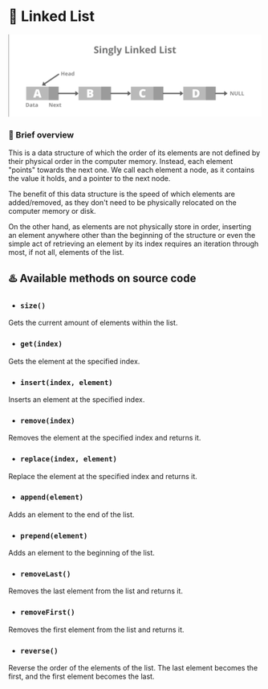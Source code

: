 # 💠 Linked List

![Illustration of a linked list with 4 elements, where each element points to the next one.](../images/linkedlist.png "Graphical representation of a linked list")

### 📝 Brief overview

This is a data structure of which the order of its elements are not defined by their physical order in the computer
memory. Instead, each element "points" towards the next one. We call each element a node, as it contains the value it
holds, and a pointer to the next node.

The benefit of this data structure is the speed of which elements are added/removed, as they don't need to be physically
relocated on the computer memory or disk.

On the other hand, as elements are not physically store in order, inserting an element anywhere other than the beginning
of the structure or even the simple act of retrieving an element by its index requires an iteration through most, if
not all, elements of the list.

## ♨️️ Available methods on source code

- ### `size()`

Gets the current amount of elements within the list.

- ### `get(index)`

Gets the element at the specified index.

- ### `insert(index, element)`

Inserts an element at the specified index.

- ### `remove(index)`

Removes the element at the specified index and returns it.

- ### `replace(index, element)`

Replace the element at the specified index and returns it.

- ### `append(element)`

Adds an element to the end of the list.

- ### `prepend(element)`

Adds an element to the beginning of the list.

- ### `removeLast()`

Removes the last element from the list and returns it.

- ### `removeFirst()`

Removes the first element from the list and returns it.

- ### `reverse()`

Reverse the order of the elements of the list. The last element becomes the first, and the first element becomes the
last.
